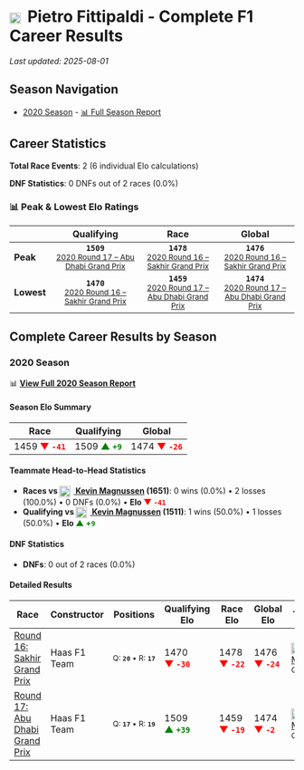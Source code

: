 # <img src="https://upload.wikimedia.org/wikipedia/commons/0/05/Flag_of_Brazil.svg" alt="Brazil" width="20" height="auto" style="vertical-align: middle; margin-right: 5px;" onerror="this.outerHTML='🇧🇷'; this.style.marginRight='5px';"/> Pietro Fittipaldi - Complete F1 Career Results

*Last updated: 2025-08-01*

## Season Navigation

- [2020 Season](#2020-season) - [📊 Full Season Report](../seasons/2020-season-report)

## Career Statistics

**Total Race Events**: 2 (6 individual Elo calculations)

**DNF Statistics**: 0 DNFs out of 2 races (0.0%)

### 📊 Peak & Lowest Elo Ratings

| &nbsp; | Qualifying | Race | Global |
|-------|------------|------|--------|
| **Peak** | <center>**`1509`**<br/><small>[2020 Round 17 – Abu Dhabi Grand Prix](../seasons/2020-season-report#round-17-abu-dhabi-grand-prix)</small></center> | <center>**`1478`**<br/><small>[2020 Round 16 – Sakhir Grand Prix](../seasons/2020-season-report#round-16-sakhir-grand-prix)</small></center> | <center>**`1476`**<br/><small>[2020 Round 16 – Sakhir Grand Prix](../seasons/2020-season-report#round-16-sakhir-grand-prix)</small></center> |
| **Lowest** | <center>**`1470`**<br/><small>[2020 Round 16 – Sakhir Grand Prix](../seasons/2020-season-report#round-16-sakhir-grand-prix)</small></center> | <center>**`1459`**<br/><small>[2020 Round 17 – Abu Dhabi Grand Prix](../seasons/2020-season-report#round-17-abu-dhabi-grand-prix)</small></center> | <center>**`1474`**<br/><small>[2020 Round 17 – Abu Dhabi Grand Prix](../seasons/2020-season-report#round-17-abu-dhabi-grand-prix)</small></center> |


## Complete Career Results by Season

### 2020 Season

📊 **[View Full 2020 Season Report](../seasons/2020-season-report)**

#### Season Elo Summary

| Race | Qualifying | Global |
|------|------------|--------|
| 1459 **<span style="color: red;">▼&nbsp;`-41`</span>** | 1509 **<span style="color: green;">▲&nbsp;`+9`</span>** | 1474 **<span style="color: red;">▼&nbsp;`-26`</span>** |

#### Teammate Head-to-Head Statistics

- **Races vs [<img src="https://upload.wikimedia.org/wikipedia/commons/9/9c/Flag_of_Denmark.svg" alt="Denmark" width="20" height="auto" style="vertical-align: middle; margin-right: 5px;" onerror="this.outerHTML='🇩🇰'; this.style.marginRight='5px';"/> Kevin Magnussen](kevin-magnussen) (1651)**: 0 wins (0.0%) • 2 losses (100.0%) • 0 DNFs (0.0%) • **Elo <span style="color: red;">▼&nbsp;`-41`</span>**
- **Qualifying vs [<img src="https://upload.wikimedia.org/wikipedia/commons/9/9c/Flag_of_Denmark.svg" alt="Denmark" width="20" height="auto" style="vertical-align: middle; margin-right: 5px;" onerror="this.outerHTML='🇩🇰'; this.style.marginRight='5px';"/> Kevin Magnussen](kevin-magnussen) (1511)**: 1 wins (50.0%) • 1 losses (50.0%) • **Elo <span style="color: green;">▲&nbsp;+`9`</span>**

#### DNF Statistics

- **DNFs**: 0 out of 2 races (0.0%)

#### Detailed Results

| Race | Constructor | Positions | Qualifying Elo | Race Elo | Global Elo | Teammate |
|------|-------------|-----------|----------------|----------|------------|----------|
| [Round 16: Sakhir Grand Prix](../seasons/2020-season-report#round-16-sakhir-grand-prix) | Haas F1 Team | <small>Q:&nbsp;**`20`**&nbsp;•&nbsp;R:&nbsp;**`17`**</small> | 1470 **<span style="color: red;">▼&nbsp;`-30`</span>** | 1478 **<span style="color: red;">▼&nbsp;`-22`</span>** | 1476 **<span style="color: red;">▼&nbsp;`-24`</span>** | [<img src="https://upload.wikimedia.org/wikipedia/commons/9/9c/Flag_of_Denmark.svg" alt="Denmark" width="20" height="auto" style="vertical-align: middle; margin-right: 5px;" onerror="this.outerHTML='🇩🇰'; this.style.marginRight='5px';"/> Kevin Magnussen](kevin-magnussen)<br/><small>Q:&nbsp;**`15`**&nbsp;•&nbsp;R:&nbsp;**`15`**</small> |
| [Round 17: Abu Dhabi Grand Prix](../seasons/2020-season-report#round-17-abu-dhabi-grand-prix) | Haas F1 Team | <small>Q:&nbsp;**`17`**&nbsp;•&nbsp;R:&nbsp;**`19`**</small> | 1509 **<span style="color: green;">▲&nbsp;`+39`</span>** | 1459 **<span style="color: red;">▼&nbsp;`-19`</span>** | 1474 **<span style="color: red;">▼&nbsp;`-2`</span>** | [<img src="https://upload.wikimedia.org/wikipedia/commons/9/9c/Flag_of_Denmark.svg" alt="Denmark" width="20" height="auto" style="vertical-align: middle; margin-right: 5px;" onerror="this.outerHTML='🇩🇰'; this.style.marginRight='5px';"/> Kevin Magnussen](kevin-magnussen)<br/><small>Q:&nbsp;**`20`**&nbsp;•&nbsp;R:&nbsp;**`18`**</small> |

